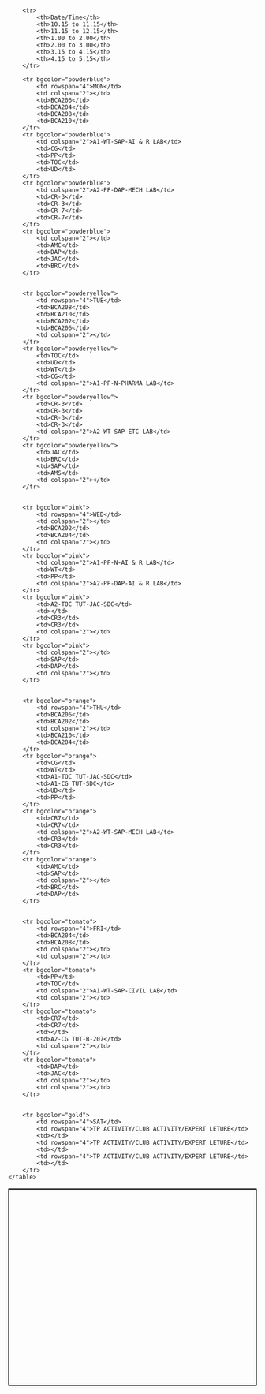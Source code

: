 <html>
<head>
    <title>timetabl</title>
</head>

<body>
    <table bgcolor="" border="2" height="400" width="900" bordercolor="black">
        
        <tr>
            <th>Date/Time</th>
            <th>10.15 to 11.15</th>
            <th>11.15 to 12.15</th>
            <th>1.00 to 2.00</th>
            <th>2.00 to 3.00</th>
            <th>3.15 to 4.15</th>
            <th>4.15 to 5.15</th>
        </tr>
    
        <tr bgcolor="powderblue">
            <td rowspan="4">MON</td>
            <td colspan="2"></td>
            <td>BCA206</td>
            <td>BCA204</td>
            <td>BCA208</td>
            <td>BCA210</td>
        </tr>
        <tr bgcolor="powderblue">
            <td colspan="2">A1-WT-SAP-AI & R LAB</td>
            <td>CG</td>
            <td>PP</td>
            <td>TOC</td>
            <td>UD</td>
        </tr>    
        <tr bgcolor="powderblue">
            <td colspan="2">A2-PP-DAP-MECH LAB</td>
            <td>CR-3</td>
            <td>CR-3</td>
            <td>CR-7</td>
            <td>CR-7</td>
        </tr> 
        <tr bgcolor="powderblue">
            <td colspan="2"></td>
            <td>AMC</td>
            <td>DAP</td>
            <td>JAC</td>
            <td>BRC</td>
        </tr>
            

        <tr bgcolor="powderyellow">
            <td rowspan="4">TUE</td>
            <td>BCA208</td>
            <td>BCA210</td>
            <td>BCA202</td>
            <td>BCA206</td>
            <td colspan="2"></td>
        </tr>
        <tr bgcolor="powderyellow">
            <td>TOC</td>
            <td>UD</td>
            <td>WT</td>
            <td>CG</td>
            <td colspan="2">A1-PP-N-PHARMA LAB</td>
        </tr>
        <tr bgcolor="powderyellow">
            <td>CR-3</td>
            <td>CR-3</td>
            <td>CR-3</td>
            <td>CR-3</td>
            <td colspan="2">A2-WT-SAP-ETC LAB</td>
        </tr>
        <tr bgcolor="powderyellow">
            <td>JAC</td>
            <td>BRC</td>
            <td>SAP</td>
            <td>AMS</td>
            <td colspan="2"></td>
        </tr>


        <tr bgcolor="pink">
            <td rowspan="4">WED</td>
            <td colspan="2"></td>
            <td>BCA202</td>
            <td>BCA204</td>
            <td colspan="2"></td>
        </tr>
        <tr bgcolor="pink">
            <td colspan="2">A1-PP-N-AI & R LAB</td>
            <td>WT</td>
            <td>PP</td>
            <td colspan="2">A2-PP-DAP-AI & R LAB</td>
        </tr>
        <tr bgcolor="pink">
            <td>A2-TOC TUT-JAC-SDC</td>
            <td></td>
            <td>CR3</td>
            <td>CR3</td>
            <td colspan="2"></td>
        </tr>
        <tr bgcolor="pink">
            <td colspan="2"></td>
            <td>SAP</td>
            <td>DAP</td>
            <td colspan="2"></td>
        </tr>


        <tr bgcolor="orange">
            <td rowspan="4">THU</td>
            <td>BCA206</td>
            <td>BCA202</td>
            <td colspan="2"></td>
            <td>BCA210</td>
            <td>BCA204</td>
        </tr>
        <tr bgcolor="orange">
            <td>CG</td>
            <td>WT</td>
            <td>A1-TOC TUT-JAC-SDC</td>
            <td>A1-CG TUT-SDC</td>
            <td>UD</td>
            <td>PP</td>
        </tr>
        <tr bgcolor="orange">
            <td>CR7</td>
            <td>CR7</td>
            <td colspan="2">A2-WT-SAP-MECH LAB</td>
            <td>CR3</td>
            <td>CR3</td>
        </tr>
        <tr bgcolor="orange">
            <td>AMC</td>
            <td>SAP</td>
            <td colspan="2"></td>
            <td>BRC</td>
            <td>DAP</td>
        </tr>


        <tr bgcolor="tomato">
            <td rowspan="4">FRI</td>
            <td>BCA204</td>
            <td>BCA208</td>
            <td colspan="2"></td>
            <td colspan="2"></td>
        </tr>
        <tr bgcolor="tomato">
            <td>PP</td>
            <td>TOC</td>
            <td colspan="2">A1-WT-SAP-CIVIL LAB</td>
            <td colspan="2"></td>
        </tr>
        <tr bgcolor="tomato">
            <td>CR7</td>
            <td>CR7</td>
            <td></td>
            <td>A2-CG TUT-B-207</td>
            <td colspan="2"></td>
        </tr>
        <tr bgcolor="tomato">
            <td>DAP</td>
            <td>JAC</td>
            <td colspan="2"></td>
            <td colspan="2"></td>
        </tr>


        <tr bgcolor="gold">
            <td rowspan="4">SAT</td>
            <td rowspan="4">TP ACTIVITY/CLUB ACTIVITY/EXPERT LETURE</td>
            <td></td>
            <td rowspan="4">TP ACTIVITY/CLUB ACTIVITY/EXPERT LETURE</td>
            <td></td>
            <td rowspan="4">TP ACTIVITY/CLUB ACTIVITY/EXPERT LETURE</td>
            <td></td>
        </tr>
    </table>
</body>
</html>
